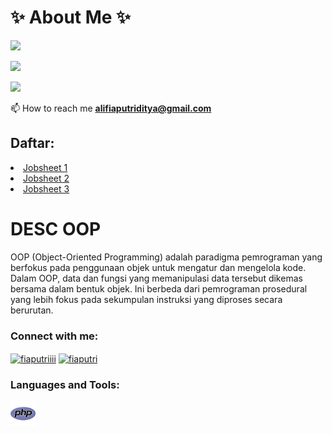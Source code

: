 #  ✨ About Me ✨

[![](https://img.shields.io/badge/Nama-Alifia_Putri_aditya-purple)](https://travis-ci.org/joemccann/dillinger)

[![](https://img.shields.io/badge/Kelas-TI_2B-pink)](https://travis-ci.org/joemccann/dillinger)

[![](https://img.shields.io/badge/NIM-230302025-pink)](https://travis-ci.org/joemccann/dillinger)

📫 How to reach me **alifiaputriditya@gmail.com**

<h2>Daftar:</h2>

<li><a href="Jobsheet 1">Jobsheet 1</a></li>
<li><a href="Jobsheet 2">Jobsheet 2</a></li>
<li><a href="Jobsheet 3">Jobsheet 3</a></li>

<h1> DESC OOP</h1>
OOP (Object-Oriented Programming) adalah paradigma pemrograman yang berfokus pada penggunaan objek untuk mengatur dan mengelola kode. Dalam OOP, data dan fungsi yang memanipulasi data tersebut dikemas bersama dalam bentuk objek. Ini berbeda dari pemrograman prosedural yang lebih fokus pada sekumpulan instruksi yang diproses secara berurutan.

<h3 align="left">Connect with me:</h3>
<p align="left">
<a href="https://instagram.com/fiaputriiii" target="blank"><img align="center" src="https://raw.githubusercontent.com/rahuldkjain/github-profile-readme-generator/master/src/images/icons/Social/instagram.svg" alt="fiaputriiii" height="30" width="40" /></a>
<a href="https://www.youtube.com/c/fiaputri" target="blank"><img align="center" src="https://raw.githubusercontent.com/rahuldkjain/github-profile-readme-generator/master/src/images/icons/Social/youtube.svg" alt="fiaputri" height="30" width="40" /></a>
</p>

<h3 align="left">Languages and Tools:</h3>
<p align="left"> <a href="https://www.php.net" target="_blank" rel="noreferrer"> <img src="https://raw.githubusercontent.com/devicons/devicon/master/icons/php/php-original.svg" alt="php" width="40" height="40"/> </a> </p>
